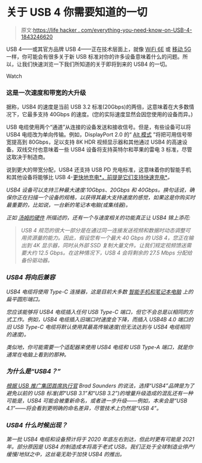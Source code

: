 # 关于 USB 4 你需要知道的一切

> 原文:[https://life hacker . com/everything-you-need-know-on-USB-4-1843246620](https://lifehacker.com/everything-you-need-to-know-about-usb-4-1843246620)

USB 4——或其官方品牌 USB 4——正在技术层面上，就像 [WiFi 6E](https://lifehacker.com/what-you-need-to-know-about-wifi-6e-1843050220) 或 [移动 5G](https://lifehacker.com/5g-phones-are-coming-soon-but-you-should-wait-to-buy-o-1831406561) 一样，你可能会有很多关于新 USB 标准对你的许多设备意味着什么的问题。所以，让我们快速浏览一下我们所知道的关于即将到来的 USB4 的一切。

Watch

### 这是一次速度和带宽的大升级

据称，USB4 的速度是当前 USB 3.2 标准(20Gbps)的两倍，这意味着在大多数情况下，它最多支持 40Gbps 的速度。(您的实际速度显然会因您使用的设备而异。)

USB 电缆使用两个“通道”从连接的设备发送和接收信号。但是，有些设备可以将 USB4 电缆改为单向传输。例如，DisplayPort 2.0 的“ [Alt 模式](https://www.engadget.com/usb-4-displayport2-8k-hdr-133040492.html) ”将把可用信号带宽提高到 80Gbps，足以支持 8K HDR 视频显示器和其他通过 USB4 的高速设备。双线交付也意味着一些 USB4 设备将支持英特尔和苹果的雷电 3 标准，尽管这取决于制造商。

说到更大的带宽分配，USB4 还支持 USB PD 充电标准，这意味着你的智能手机和其他设备将能够比 USB 4-[更快地充电*，前提是它们支持快速充电*](https://lifehacker.com/what-is-usb-fast-charging-and-why-does-it-matter-for-yo-1841936865)*。*

*USB4 设备可以支持三种最大速度:10Gbps、20Gbps 和 40Gbps。换句话说，确保你正在扫描一个设备的规格，以获得其最大支持速度的感觉，如果这是你购买时最重要的，比如说，一台新的笔记本电脑(或集线器)。*

*正如 [汤姆的硬件](https://www.tomshardware.com/news/usb-4-faq,38766.html) 所描述的，还有一个与速度相关的功能真正让 USB4 锦上添花:*

> *USB 4 规范的很大一部分是在通过同一连接发送视频和数据时动态调整可用资源量的能力。因此，假设您有一个最大 40 Gbps 的 USB 4，您正在输出到 4K 显示器，同时从外部 SSD 复制大量文件。让我们规定视频馈送需要大约 12.5 Gbps。在这种情况下，USB 4 会将剩余的 27.5 Mbps 分配给备份驱动器。*

### *USB4 将向后兼容*

*USB4 电缆将使用 Type-C 连接器，这是目前大多数 [智能手机和笔记本电脑](https://lifehacker.com/are-you-charging-your-macbook-on-the-wrong-side-1843045306) 上的扁平圆形端口。*

*您应该能够将 USB4 电缆插入任何 USB Type-C 端口，但它不会总是以相同的方式工作。例如，USB4 电缆插入旧端口时速度会下降，而插入 USB4B 4.0 端口的旧 USB Type-C 电缆将默认使用其最高传输速度(但无法达到与 USB4 电缆相同的速度)。*

*类似地，你可能需要一个适配器来使用 USB4 电缆和 USB Type-A 端口，就是你通常在电脑上看到的那种。*

### *为什么是“USB4？”*

*[根据 USB 推广集团首席执行官](https://www.tomshardware.com/news/usb-4-faq,38766.html) Brad Saunders 的说法，选择“USB4”品牌是为了避免以前的 USB 标准(即“USB 3.1”和“USB 3.2”)的增量升级造成的混乱还有一种可能是，USB4 可能会被重新命名，或者进一步升级——例如，本来会是“USB 4.1”——将会看到更明确的命名差异，尽管技术上仍然是“USB 4”。*

### *USB4 什么时候出现？*

*第一批 USB4 电缆和设备预计将于 2020 年底左右到达，但此时更有可能是 2021 年。部分原因是 USB4 的制造成本将高于老式 USB。我们正处于全球制造业停产/缓慢/地狱之中，这丝毫无助于加快 USB4 的推出。*